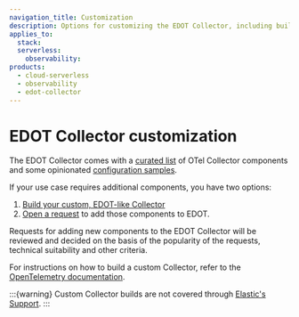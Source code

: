 ```yaml
---
navigation_title: Customization
description: Options for customizing the EDOT Collector, including building a custom collector or requesting new components.
applies_to:
  stack:
  serverless:
    observability:
products:
  - cloud-serverless
  - observability
  - edot-collector
---
```


# EDOT Collector customization

The EDOT Collector comes with a [curated list](./components.md) of OTel Collector components and some opinionated [configuration samples](https://github.com/elastic/elastic-agent/tree/main/internal/pkg/otel/samples).

If your use case requires additional components, you have two options:

1. [Build your custom, EDOT-like Collector](./custom-collector)
2. [Open a request](https://github.com/elastic/elastic-agent/issues/new/choose) to add those components to EDOT.

Requests for adding new components to the EDOT Collector will be reviewed and decided on the basis of the popularity of the requests, technical suitability and other criteria.

For instructions on how to build a custom Collector, refer to the [OpenTelemetry documentation](https://opentelemetry.io/docs/collector/custom-collector/).

:::{warning}
Custom Collector builds are not covered through [Elastic's Support](https://www.elastic.co/support_policy).
:::
